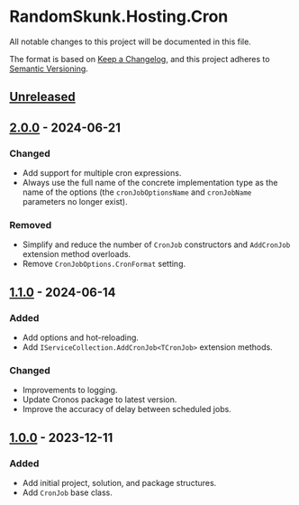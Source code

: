 
# RandomSkunk.Hosting.Cron

All notable changes to this project will be documented in this file.

The format is based on [Keep a Changelog],
and this project adheres to [Semantic Versioning].

## [Unreleased]

## [2.0.0] - 2024-06-21

### Changed

- Add support for multiple cron expressions.
- Always use the full name of the concrete implementation type as the name of the options (the `cronJobOptionsName` and `cronJobName` parameters no longer exist).

### Removed

- Simplify and reduce the number of `CronJob` constructors and `AddCronJob` extension method overloads.
- Remove `CronJobOptions.CronFormat` setting.

## [1.1.0] - 2024-06-14

### Added

- Add options and hot-reloading.
- Add `IServiceCollection.AddCronJob<TCronJob>` extension methods.

### Changed

- Improvements to logging.
- Update Cronos package to latest version.
- Improve the accuracy of delay between scheduled jobs.

## [1.0.0] - 2023-12-11

### Added

- Add initial project, solution, and package structures.
- Add `CronJob` base class.

[Keep a Changelog]: https://keepachangelog.com/
[Semantic Versioning]: https://semver.org/

[Unreleased]: https://github.com/bfriesen/RandomSkunk.Hosting.Cron/compare/v2.0.0...HEAD
[2.0.0]: https://github.com/bfriesen/RandomSkunk.Hosting.Cron/compare/v1.1.0...v2.0.0
[1.1.0]: https://github.com/bfriesen/RandomSkunk.Hosting.Cron/compare/v1.0.0...v1.1.0
[1.0.0]: https://github.com/bfriesen/RandomSkunk.Hosting.Cron/compare/v0.0.0...v1.0.0
